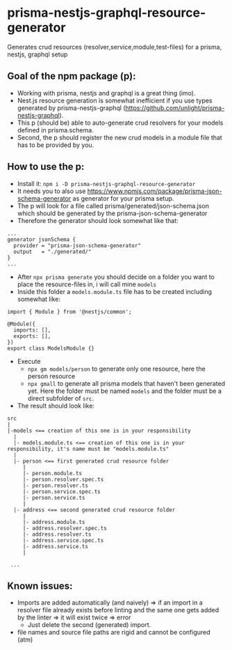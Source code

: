 # prisma-nestjs-graphql-resource-generator
Generates crud resources (resolver,service,module,test-files) for a prisma, nestjs, graphql setup

## Goal of the npm package (p):
- Working with prisma, nestjs and graphql is a great thing (imo).
- Nest.js resource generation is somewhat inefficient if you use types generated by prisma-nestjs-graphql (https://github.com/unlight/prisma-nestjs-graphql).
- This p (should be) able to auto-generate crud resolvers for your models defined in prisma.schema.
- Second, the p should register the new crud models in a module file that has to be provided by you.

## How to use the p:
- Install it: `npm i -D prisma-nestjs-graphql-resource-generator`
- It needs you to also use https://www.npmjs.com/package/prisma-json-schema-generator as generator for your prisma setup.
- The p will look for a file called prisma/generated/json-schema.json which should be generated by the prisma-json-schema-generator
- Therefore the generator should look somewhat like that:
```
...
generator jsonSchema {
  provider = "prisma-json-schema-generator"
  output   = "./generated/"
}
...
```
- After `npx prisma generate` you should decide on a folder you want to place the resource-files in, i will call mine `models`
- Inside this folder a `models.module.ts` file has to be created including somewhat like:
```
import { Module } from '@nestjs/common';

@Module({
  imports: [],
  exports: [],
})
export class ModelsModule {}

```
- Execute
  - `npx gm models/person` to generate only one resource, here the person resource
  - `npx gmall` to generate all prisma models that haven't been generated yet. Here the folder must be named `models` and the folder must be a direct subfolder of `src`.
- The result should look like:
```
src
|
|-models <== creation of this one is in your responsibility
  |
  |- models.module.ts <== creation of this one is in your responsibility, it's name must be "models.module.ts"
  |
  |- person <== first generated crud resource folder
     |
     |- person.module.ts
     |- person.resolver.spec.ts
     |- person.resolver.ts
     |- person.service.spec.ts
     |- person.service.ts
     |
  |- address <== second generated crud resource folder
     |
     |- address.module.ts
     |- address.resolver.spec.ts
     |- address.resolver.ts
     |- address.service.spec.ts
     |- address.service.ts
     |

 ...
```


## Known issues:
- Imports are added automatically (and naively) => if an import in a resolver file already exists before linting and the same one gets added by the linter => it will exist twice => error
   - Just delete the second (generated) import.
 - file names and source file paths are rigid and cannot be configured (atm)
